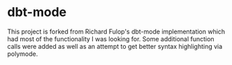 # dbt-mode

This project is forked from Richard Fulop's dbt-mode implementation which had most of the functionality I was looking for. Some additional function calls were added as well as an attempt to get better syntax highlighting via polymode.
